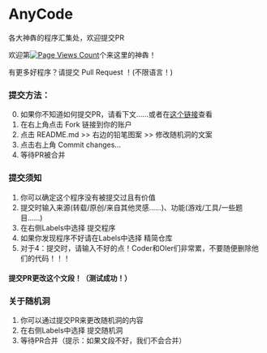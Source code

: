# AnyCode
各大神犇的程序汇集处，欢迎提交PR

欢迎第[![Page Views Count](https://badges.toozhao.com/badges/01HDNMJSFWW6N8NC50VQ19STBA/blue.svg)](https://badges.toozhao.com/stats/01HDNMJSFWW6N8NC50VQ19STBA "Get your own page views count badge on badges.toozhao.com")个来这里的神犇！

有更多好程序？请提交 Pull Request ！(不限语言！)

### 提交方法：
0. 如果你不知道如何提交PR，请看下文……或者在[这个链接](https://blog.csdn.net/CY2333333/article/details/113731490)查看
1. 在右上角点击 Fork 链接到你的账户
2. 点击 README.md >> 右边的铅笔图案 >> 修改随机洞的文案
3. 点击右上角 Commit changes...
4. 等待PR被合并

### 提交须知
1. 你可以确定这个程序没有被提交过且有价值
2. 提交时输入来源(转载/原创/来自其他灵感......)、功能(游戏/工具/一些题目......)
3. 在右侧Labels中选择 提交程序
4. 如果你发现程序不好请在Labels中选择 精简仓库
5. 对于4：提交时，请输入不好的点！Coder和OIer们非常累，不要随便删除他们的代码！！！

#### 提交PR更改这个文段！（测试成功！）

### 关于随机洞
1. 你可以通过提交PR来更改随机洞的内容
2. 在右侧Labels中选择 提交随机洞
3. 等待PR合并（提示：如果文段不好，我们不会合并）
